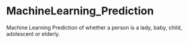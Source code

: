 # MachineLearning_Prediction
Machine Learning Prediction of whether a person is a lady, baby, child, adolescent or elderly.
